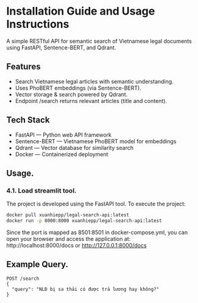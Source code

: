 # Installation Guide and Usage Instructions
A simple RESTful API for semantic search of Vietnamese legal documents using FastAPI, Sentence-BERT, and Qdrant.

## Features
- Search Vietnamese legal articles with semantic understanding.
- Uses PhoBERT embeddings (via Sentence-BERT).
- Vector storage & search powered by Qdrant.
- Endpoint /search returns relevant articles (title and content).

## Tech Stack
- FastAPI — Python web API framework
- Sentence-BERT — Vietnamese PhoBERT model for embeddings
- Qdrant — Vector database for similarity search
- Docker — Containerized deployment

## Usage.
### 4.1. Load streamlit tool.
The project is developed using the FastAPI tool. To execute the project:
```bash
docker pull xuanhiepp/legal-search-api:latest
docker run -p 8000:8000 xuanhiepp/legal-search-api:latest
```
Since the port is mapped as 8501:8501 in docker-compose.yml, you can open your browser and access the application at:
http://localhost:8000/docs or http://127.0.0.1:8000/docs

## Example Query.
```
POST /search
{
  "query": "NLĐ bị sa thải có được trả lương hay không?"
}
```